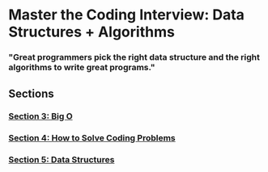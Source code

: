 # Master the Coding Interview: Data Structures + Algorithms

### "Great programmers pick the right data structure and the right algorithms to write great programs."

## Sections

### [Section 3: Big O](./Sections/3_Big_O.md)
### [Section 4: How to Solve Coding Problems](Sections/4_How_To_Solve.md)
### [Section 5: Data Structures](Sections/5_Data_Structures.md)